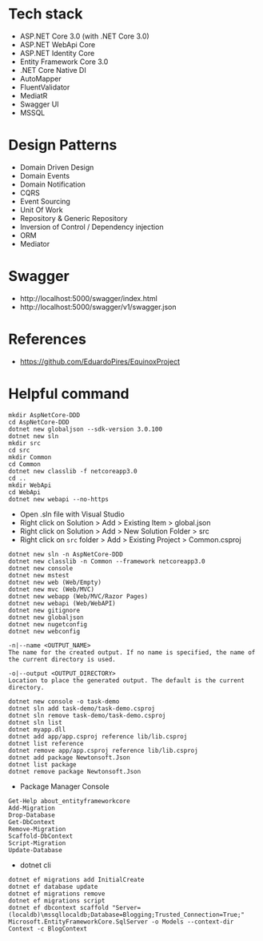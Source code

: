 # Tech stack
- ASP.NET Core 3.0 (with .NET Core 3.0)
- ASP.NET WebApi Core
- ASP.NET Identity Core
- Entity Framework Core 3.0
- .NET Core Native DI
- AutoMapper
- FluentValidator
- MediatR
- Swagger UI
- MSSQL

# Design Patterns
- Domain Driven Design
- Domain Events
- Domain Notification
- CQRS
- Event Sourcing
- Unit Of Work
- Repository & Generic Repository
- Inversion of Control / Dependency injection
- ORM
- Mediator

# Swagger
- http://localhost:5000/swagger/index.html
- http://localhost:5000/swagger/v1/swagger.json

# References
- https://github.com/EduardoPires/EquinoxProject

# Helpful command
```
mkdir AspNetCore-DDD
cd AspNetCore-DDD
dotnet new globaljson --sdk-version 3.0.100
dotnet new sln
mkdir src
cd src
mkdir Common
cd Common
dotnet new classlib -f netcoreapp3.0
cd ..
mkdir WebApi
cd WebApi
dotnet new webapi --no-https
```

- Open .sln file with Visual Studio
- Right click on Solution > Add > Existing Item > global.json
- Right click on Solution > Add > New Solution Folder > src
- Right click on `src` folder > Add > Existing Project > Common.csproj

```
dotnet new sln -n AspNetCore-DDD
dotnet new classlib -n Common --framework netcoreapp3.0
dotnet new console
dotnet new mstest
dotnet new web (Web/Empty)
dotnet new mvc (Web/MVC)
dotnet new webapp (Web/MVC/Razor Pages)
dotnet new webapi (Web/WebAPI)
dotnet new gitignore
dotnet new globaljson
dotnet new nugetconfig
dotnet new webconfig

-n|--name <OUTPUT_NAME>
The name for the created output. If no name is specified, the name of the current directory is used.

-o|--output <OUTPUT_DIRECTORY>
Location to place the generated output. The default is the current directory.

dotnet new console -o task-demo
dotnet sln add task-demo/task-demo.csproj
dotnet sln remove task-demo/task-demo.csproj
dotnet sln list
dotnet myapp.dll
dotnet add app/app.csproj reference lib/lib.csproj
dotnet list reference
dotnet remove app/app.csproj reference lib/lib.csproj
dotnet add package Newtonsoft.Json
dotnet list package
dotnet remove package Newtonsoft.Json
```

- Package Manager Console
```
Get-Help about_entityframeworkcore
Add-Migration
Drop-Database
Get-DbContext
Remove-Migration
Scaffold-DbContext
Script-Migration
Update-Database
```

- dotnet cli
```
dotnet ef migrations add InitialCreate
dotnet ef database update
dotnet ef migrations remove
dotnet ef migrations script
dotnet ef dbcontext scaffold "Server=(localdb)\mssqllocaldb;Database=Blogging;Trusted_Connection=True;" Microsoft.EntityFrameworkCore.SqlServer -o Models --context-dir Context -c BlogContext
```
